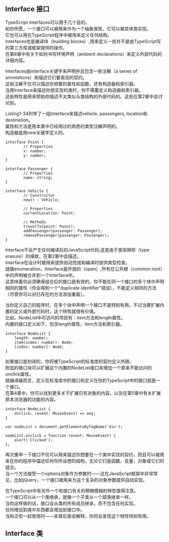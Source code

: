 ## Interface 接口
TypeScript interfaces可以用于几个目的。  
如你所愿，一个接口可以被用来作为一个抽象类型，它可以被具体类实现。  
它也可以用在TypeScript程序中被用来定义任何结构。  
Interfaces也是编译块（building blocks）,用来定义一些并不是由TypeScript写的第三方库或框架提供的操作。  
在第8章中有关于如何书写环境声明（ambient declarations）来定义外部代码的详细内容。  

Interfaces由interface关键字来声明并且包含一些注解（a series of annotations）来描述它们要表现的契约。  
这些注解不仅可以描述你想要的属性和函数，还有构造器和索引器。  
当用Interface来描述你想实现的类时，你不需要定义构造器和索引器。  
这些特性是用来帮助你描述不太类似与类结构的外部代码的。这些在第2章中会讨论到。  

Listing1-34列举了一组Interface来描述vehicle, passengers, location和destination。  
属性和方法是用本章中已经用过的熟悉的类型注解声明的。  
构造器是用new关键字定义的。  

```
interface Point {
        // Properties
        x: number;
        y: number;
}
 
interface Passenger {
        // Properties
        name: string;
}

interface Vehicle {
        // Constructor
        new() : Vehicle;
                 
        // Properties
        currentLocation: Point;
         
        // Methods
        travelTo(point: Point);
        addPassenger(passenger: Passenger);
        removePassenger(passenger: Passenger);
}
```

Interface不会产生任何编译后的JavaScript代码;这是由于类型擦除（type erasure）的缘故，在第2章中会描述。  
Interface在设计时被用来提供自动完成和编译时提供类型检查。  
就像enumeration，Interface是开放的（open）,所有在公共根（common root）中的声明被合并到一个Interface中。  
这意味着你必须确保组合后的接口是有效的。你不能在同一个接口的多个块中声明相同的属性（你会得到一个"duplicate identifier"错误），不能定义相同的方法（尽管你可以对已存在的方法添加重载）。  

当你定义自己的程序时，在多个块中声明一个接口不是特别有用。不过当要扩展内置的定义或外部代码时，这个特性就很有价值。  
比如，NodeList中可访问的项目有：item方法和length属性。  
内置的接口定义如下，包含length属性，item方法和索引器。  
```
interface NodeList {
    length: number;
    item(index: number): Node;
    [index: number]: Node;
}
```
如果接口是封闭的，你将被TypeScript的标准库的契约定义所限。  
附加的接口块可以扩展这个内置的NodeList接口来增加一个原来不能访问的onclick属性。  
就编译器而言，定义在标准库中的接口和定义在你的TypeScript中的接口就是一个接口。  
在第4章中，你可以找到更多关于扩展已有对象的内容，以及在第5章中有关扩展原本浏览器的功能的内容。  
```
interface NodeList {
    onclick: (event: MouseEvent) => any;
}
 
var nodeList = document.getElementsByTagName('div');
 
nodeList.onclick = function (event: MouseEvent) {
    alert('Clicked');
};
```
再次重申一下接口不仅可以用来描述你想要在一个类中实现的契约，而且可以被用来在你的程序中描述任何你所设想的结构，无论它们是函数，变量，对象或它们的组合。  
当一个方法接受一个options对象作为参数时——这在JavaScript框架中非常常见，比如jQuery，一个接口被用来为这个复杂的对象参数提供自动实现。  

在TypeScript中有另外一个和接口有关的稍微模糊的特性值得注意。  
一个接口可以从一个类继承，就像一个子类从一个超类继承一样。  
当你这样做的话，接口会从类的所有成员继承，而不包含任何实现。  
任何增加到类中东西都会增加到接口中。  
当和泛型一起使用时——本章后面会解释，你将会发现这个特性特别有用。  

## Interface 类








